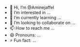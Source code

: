 - 👋 Hi, I’m @Aminejaffel
- 👀 I’m interested in ...
- 🌱 I’m currently learning ...
- 💞️ I’m looking to collaborate on ...
- 📫 How to reach me ...
- 😄 Pronouns: ...
- ⚡ Fun fact: ...

<!---
Aminejaffel/Aminejaffel is a ✨ special ✨ repository because its `README.md` (this file) appears on your GitHub profile.
You can click the Preview link to take a look at your changes.
--->
